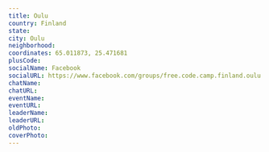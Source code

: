 ```yaml
---
title: Oulu
country: Finland
state: 
city: Oulu
neighborhood: 
coordinates: 65.011873, 25.471681
plusCode:
socialName: Facebook
socialURL: https://www.facebook.com/groups/free.code.camp.finland.oulu
chatName:
chatURL:
eventName:
eventURL:
leaderName:
leaderURL:
oldPhoto: 
coverPhoto:
---
```

